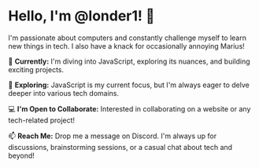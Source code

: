 # Hello, I'm @londer1! 👋

I'm passionate about computers and constantly challenge myself to learn new things in tech. I also have a knack for occasionally annoying Marius!

🔭 **Currently:** I'm diving into JavaScript, exploring its nuances, and building exciting projects.

🌱 **Exploring:** JavaScript is my current focus, but I'm always eager to delve deeper into various tech domains.

💻 **I'm Open to Collaborate:** Interested in collaborating on a website or any tech-related project!

📫 **Reach Me:** Drop me a message on Discord. I'm always up for discussions, brainstorming sessions, or a casual chat about tech and beyond!

<!---
londer1/londer1 is a ✨ special ✨ repository because its `README.md` (this file) appears on your GitHub profile.
You can click the Preview link to take a look at your changes.
--->
